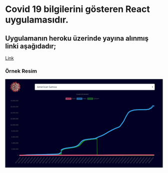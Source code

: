 # Covid 19 bilgilerini gösteren React uygulamasıdır.

## Uygulamanın heroku üzerinde yayına alınmış linki aşağıdadır;
[Link](https://covid19-burak.herokuapp.com/)


### Örnek Resim
![Covid 19 uygulamasi](covid.png)